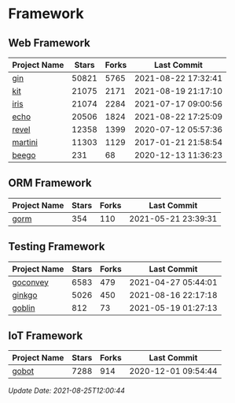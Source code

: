 # Framework

## Web Framework
| Project Name | Stars | Forks | Last Commit |
| ------------ | ----- | ----- | ----------- |
| [gin](https://github.com/gin-gonic/gin) | 50821 | 5765 | 2021-08-22 17:32:41 |
| [kit](https://github.com/go-kit/kit) | 21075 | 2171 | 2021-08-19 21:17:10 |
| [iris](https://github.com/kataras/iris) | 21074 | 2284 | 2021-07-17 09:00:56 |
| [echo](https://github.com/labstack/echo) | 20506 | 1824 | 2021-08-22 17:25:09 |
| [revel](https://github.com/revel/revel) | 12358 | 1399 | 2020-07-12 05:57:36 |
| [martini](https://github.com/go-martini/martini) | 11303 | 1129 | 2017-01-21 21:58:54 |
| [beego](https://github.com/astaxie/beego) | 231 | 68 | 2020-12-13 11:36:23 |

## ORM Framework
| Project Name | Stars | Forks | Last Commit |
| ------------ | ----- | ----- | ----------- |
| [gorm](https://github.com/jinzhu/gorm) | 354 | 110 | 2021-05-21 23:39:31 |

## Testing Framework
| Project Name | Stars | Forks | Last Commit |
| ------------ | ----- | ----- | ----------- |
| [goconvey](https://github.com/smartystreets/goconvey) | 6583 | 479 | 2021-04-27 05:44:01 |
| [ginkgo](https://github.com/onsi/ginkgo) | 5026 | 450 | 2021-08-16 22:17:18 |
| [goblin](https://github.com/franela/goblin) | 812 | 73 | 2021-05-19 01:27:13 |

## IoT Framework
| Project Name | Stars | Forks | Last Commit |
| ------------ | ----- | ----- | ----------- |
| [gobot](https://github.com/hybridgroup/gobot) | 7288 | 914 | 2020-12-01 09:54:44 |

*Update Date: 2021-08-25T12:00:44*